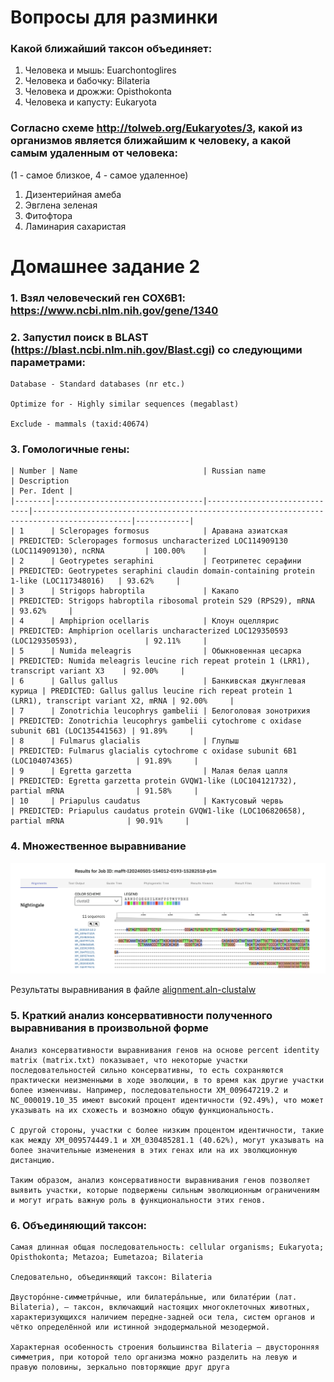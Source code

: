 # Вопросы для разминки

### Какой ближайший таксон объединяет:
1. Человека и мышь: Euarchontoglires
2. Человека и бабочку: Bilateria
3. Человека и дрожжи: Opisthokonta
4. Человека и капусту: Eukaryota

### Согласно схеме http://tolweb.org/Eukaryotes/3, какой из организмов является ближайшим к человеку, а какой самым удаленным от человека:

(1 - самое близкое, 4 - самое удаленное)

1. Дизентерийная амеба
2. Эвглена зеленая
3. Фитофтора
4. Ламинария сахаристая


# Домашнее задание 2

### 1. Взял человеческий ген COX6B1: https://www.ncbi.nlm.nih.gov/gene/1340

### 2. Запустил поиск в BLAST (https://blast.ncbi.nlm.nih.gov/Blast.cgi) со следующими параметрами:
    Database - Standard databases (nr etc.)

    Optimize for - Highly similar sequences (megablast)

    Exclude - mammals (taxid:40674)

### 3. Гомологичные гены:

    | Number | Name                            | Russian name                 | Description                                                                                | Per. Ident |
    |--------|---------------------------------|------------------------------|--------------------------------------------------------------------------------------------|------------|
    | 1      | Scleropages formosus            | Аравана азиатская            | PREDICTED: Scleropages formosus uncharacterized LOC114909130 (LOC114909130), ncRNA         | 100.00%    |
    | 2      | Geotrypetes seraphini           | Геотрипетес серафини         | PREDICTED: Geotrypetes seraphini claudin domain-containing protein 1-like (LOC117348016)   | 93.62%     |
    | 3      | Strigops habroptila             | Какапо                       | PREDICTED: Strigops habroptila ribosomal protein S29 (RPS29), mRNA                         | 93.62%     |
    | 4      | Amphiprion ocellaris            | Клоун оцеллярис              | PREDICTED: Amphiprion ocellaris uncharacterized LOC129350593 (LOC129350593),               | 92.11%     |
    | 5      | Numida meleagris                | Обыкновенная цесарка         | PREDICTED: Numida meleagris leucine rich repeat protein 1 (LRR1), transcript variant X3    | 92.00%	    |
    | 6      | Gallus gallus                   | Банкивская джунглевая курица | PREDICTED: Gallus gallus leucine rich repeat protein 1 (LRR1), transcript variant X2, mRNA | 92.00%	    |
    | 7      | Zonotrichia leucophrys gambelii | Белоголовая зонотрихия       | PREDICTED: Zonotrichia leucophrys gambelii cytochrome c oxidase subunit 6B1 (LOC135441563) | 91.89%	    |
    | 8      | Fulmarus glacialis              | Глупыш                       | PREDICTED: Fulmarus glacialis cytochrome c oxidase subunit 6B1 (LOC104074365)              | 91.89%	    |
    | 9      | Egretta garzetta                | Малая белая цапля            | PREDICTED: Egretta garzetta protein GVQW1-like (LOC104121732), partial mRNA                | 91.58%	    |
    | 10     | Priapulus caudatus              | Кактусовый червь             | PREDICTED: Priapulus caudatus protein GVQW1-like (LOC106820658), partial mRNA              | 90.91%	    |

### 4. Множественное выравнивание

![alignment_result.png](alignment_result.png)
    
Результаты выравнивания в файле [alignment.aln-clustalw](alignment.aln-clustalw)

### 5. Краткий анализ консервативности полученного выравнивания в произвольной форме

    Анализ консервативности выравнивания генов на основе percent identity matrix (matrix.txt) показывает, что некоторые участки последовательностей сильно консервативны, то есть сохраняются практически неизменными в ходе эволюции, в то время как другие участки более изменчивы. Например, последовательности XM_009647219.2 и NC_000019.10_35 имеют высокий процент идентичности (92.49%), что может указывать на их схожесть и возможно общую функциональность.

    С другой стороны, участки с более низким процентом идентичности, такие как между XM_009574449.1 и XM_030485281.1 (40.62%), могут указывать на более значительные изменения в этих генах или на их эволюционную дистанцию.
    
    Таким образом, анализ консервативности выравнивания генов позволяет выявить участки, которые подвержены сильным эволюционным ограничениям и могут играть важную роль в функциональности этих генов.

### 6. Объединяющий таксон: 

    Самая длинная общая последовательность: cellular organisms; Eukaryota; Opisthokonta; Metazoa; Eumetazoa; Bilateria
    
    Следовательно, объединяющий таксон: Bilateria
    
    Двусторо́нне-симметри́чные, или билатера́льные, или билате́рии (лат. Bilateria), — таксон, включающий настоящих многоклеточных животных, характеризующихся наличием передне-задней оси тела, систем органов и чётко определённой или истинной эндодермальной мезодермой.
    
    Характерная особенность строения большинства Bilateria — двусторонняя симметрия, при которой тело организма можно разделить на левую и правую половины, зеркально повторяющие друг друга


